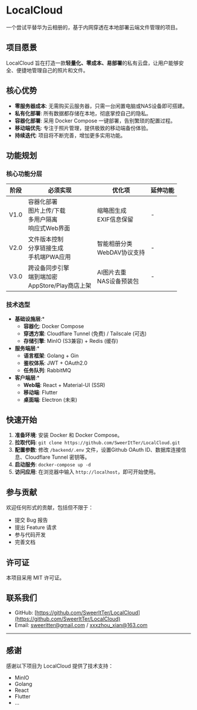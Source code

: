 # LocalCloud

一个尝试平替华为云相册的，基于内网穿透在本地部署云端文件管理的项目。

## 项目愿景

LocalCloud 旨在打造一款**轻量化、零成本、易部署**的私有云盘，让用户能够安全、便捷地管理自己的照片和文件。

## 核心优势

* **零服务器成本**: 无需购买云服务器，只需一台闲置电脑或NAS设备即可搭建。
* **私有化部署**: 所有数据都存储在本地，彻底掌控自己的隐私。
* **容器化部署**: 采用 Docker Compose 一键部署，告别繁琐的配置过程。
* **移动端优先**: 专注于照片管理，提供极致的移动端备份体验。
* **持续迭代**:  项目将不断完善，增加更多实用功能。

## 功能规划

### 核心功能分层

| 阶段 | 必须实现 | 优化项 | 延伸功能 |
|---|---|---|---|
| V1.0 | 容器化部署<br>图片上传/下载<br>多用户隔离<br>响应式Web界面 | 缩略图生成<br>EXIF信息保留 | - |
| V2.0 | 文件版本控制<br>分享链接生成<br>手机端PWA应用 | 智能相册分类<br>WebDAV协议支持 | - |
| V3.0 | 跨设备同步引擎<br>端到端加密<br>AppStore/Play商店上架 | AI图片去重<br>NAS设备预装包 | - |

### 技术选型

* **基础设施层**:*
    * **容器化**: Docker Compose
    * **穿透方案**: Cloudflare Tunnel (免费) / Tailscale (可选)
    * **存储引擎**: MinIO (S3兼容) + Redis (缓存)
* **服务端层**:*
    * **语言框架**: Golang + Gin
    * **鉴权体系**: JWT + OAuth2.0
    * **任务队列**: RabbitMQ
* **客户端层**:*
    * **Web端**: React + Material-UI (SSR)
    * **移动端**: Flutter
    * **桌面端**: Electron (未来)

## 快速开始

1. **准备环境**: 安装 Docker 和 Docker Compose。
2. **拉取代码**: `git clone https://github.com/SweerItTer/LocalCloud.git`
3. **配置参数**: 修改 `/backend/.env` 文件，设置Github OAuth ID、数据库连接信息、Cloudflare Tunnel 密钥等。
4. **启动服务**: `docker-compose up -d`
5. **访问应用**: 在浏览器中输入 `http://localhost`，即可开始使用。

## 参与贡献

欢迎任何形式的贡献，包括但不限于：

* 提交 Bug 报告
* 提出 Feature 请求
* 参与代码开发
* 完善文档

## 许可证

本项目采用 MIT 许可证。

## 联系我们

* GitHub: [https://github.com/SweerItTer/LocalCloud](https://github.com/SweerItTer/LocalCloud)
* Email: sweeritter@gmail.com / xxxzhou_xian@163.com

---

## 感谢

感谢以下项目为 LocalCloud 提供了技术支持：

* MinIO
* Golang
* React
* Flutter
* ...
